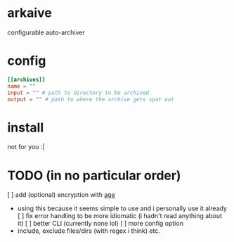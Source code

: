# arkaive
configurable auto-archiver

# config
```toml
[[archives]]
name = ""
input = "" # path to directory to be archived
output = "" # path to where the archive gets spat out
```

# install
not for you :|

# TODO (in no particular order)
[ ] add (optional) encryption with [age](https://github.com/FiloSottile/age)
  - using this because it seems simple to use and i personally use it already
[ ] fix error handling to be more idiomatic (i hadn't read anything about it)
[ ] better CLI (currently none lol)
[ ] more config option
  - include, exclude files/dirs (with regex i think) etc.
